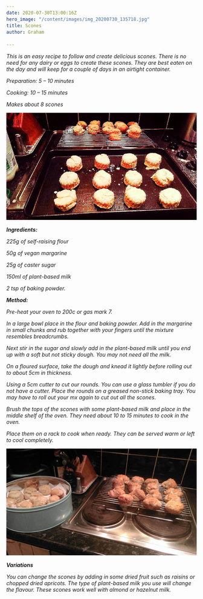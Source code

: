 ```yaml
---
date: 2020-07-30T13:00:16Z
hero_image: "/content/images/img_20200730_135718.jpg"
title: Scones
author: Graham

---
```

_This is an easy recipe to follow and create delicious scones. There is no need for any dairy or eggs to create these scones. They are best eaten on the day and will keep for a couple of days in an airtight container._

_Preparation: 5 – 10 minutes_

_Cooking: 10 – 15 minutes_

_Makes about 8 scones_

![](/content/images/img_20200730_135628.jpg)

**_Ingredients:_**

_225g of self-raising flour_

_50g of vegan margarine_

_25g of caster sugar_

_150ml of plant-based milk_

_2 tsp of baking powder._

**_Method:_**

_Pre-heat your oven to 200c or gas mark 7._

_In a large bowl place in the flour and baking powder. Add in the margarine in small chunks and rub together with your fingers until the mixture resembles breadcrumbs._

_Next stir in the sugar and slowly add in the plant-based milk until you end up with a soft but not sticky dough. You may not need all the milk._

_On a floured surface, take the dough and knead it lightly before rolling out to about 5cm in thickness._

_Using a 5cm cutter to cut our rounds. You can use a glass tumbler if you do not have a cutter. Place the rounds on a greased non-stick baking tray. You may have to roll out your mx again to cut out all the scones._

_Brush the tops of the scones with some plant-based milk and place in the middle shelf of the oven. They need about 10 to 15 minutes to cook in the oven._

_Place them on a rack to cook when ready. They can be served warm or left to cool completely._

![](/content/images/fb_img_1596112233125.jpg)

**_Variations_**

_You can change the scones by adding in some dried fruit such as raisins or chopped dried apricots. The type of plant-based milk you use will change the flavour. These scones work well with almond or hazelnut milk._